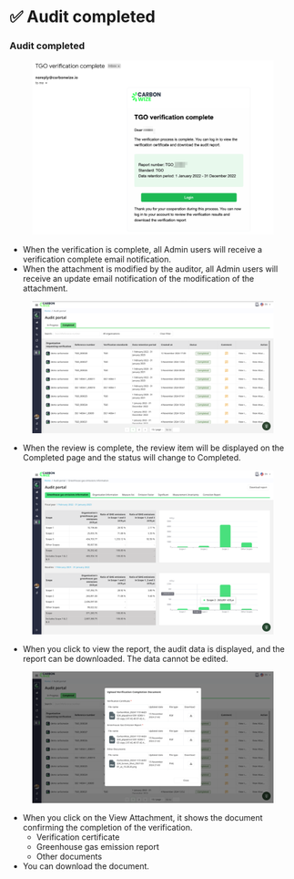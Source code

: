 # ✅ Audit completed

### Audit completed

<figure><img src="../../.gitbook/assets/image (1) (1).png" alt=""><figcaption></figcaption></figure>

* When the verification is complete, all Admin users will receive a verification complete email notification.
* When the attachment is modified by the auditor, all Admin users will receive an update email notification of the modification of the attachment.

<figure><img src="../../.gitbook/assets/image (1) (1) (1).png" alt=""><figcaption></figcaption></figure>

* When the review is complete, the review item will be displayed on the Completed page and the status will change to Completed.

<figure><img src="../../.gitbook/assets/image (2) (1).png" alt=""><figcaption></figcaption></figure>

* When you click to view the report, the audit data is displayed, and the report can be downloaded. The data cannot be edited.

<figure><img src="../../.gitbook/assets/image (3) (1).png" alt=""><figcaption></figcaption></figure>

* When you click on the View Attachment, it shows the document confirming the completion of the verification.
  * Verification certificate
  * Greenhouse gas emission report
  * Other documents
* You can download the document.
